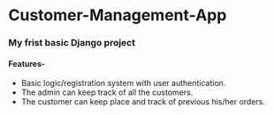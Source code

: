 # Customer-Management-App

<h3>My frist basic Django project</h3>
<h4>Features-</h4>
<ul>
  <li>Basic logic/registration system with user authentication.</li>
  <li>The admin can keep track of all the customers.</li>
  <li>The customer can keep place and track of previous his/her orders.</li>
</ul>
